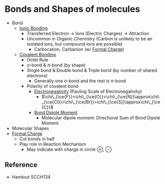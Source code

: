 # Bonds and Shapes of molecules

* Bond
  * [Ionic Bonding](../../01%20-%20Concept/Chemistry/Physical%20Chemistry/Chemical%20Physics/Molecular%20Theory/Chemical%20Bonding/Ionic%20Bonding.md)
    * Transferred Electron → Ions (Electric Charges) → Attraction
    * Uncommon in Organic Chemistry (Carbon is unlikely to be an isolated ions, but compound ions are possible)
      * Carbocation, Carbanion (w/ [Formal Charge](../../01%20-%20Concept/Chemistry/Physical%20Chemistry/Chemical%20Physics/Molecular%20Theory/Chemical%20Bonding/Covalent%20Bonding/Formal%20Charge.md))
  * [Covalent Bonding](../../01%20-%20Concept/Chemistry/Physical%20Chemistry/Chemical%20Physics/Molecular%20Theory/Chemical%20Bonding/Covalent%20Bonding/Covalent%20Bonding.md)
    * Octet Rule
    * $\sigma$-bond & $\pi$-bond (by shape)
    * Single bond & Double bond & Triple bond (by number of shared electrons)
      * Generally one $\sigma$-bond and the rest is $\pi$-bond
    * Polarity of covalent bond
      * [Electronegativity](../../01%20-%20Concept/Chemistry/Physical%20Chemistry/Chemical%20Physics/Atomic%20Theory/Property%20of%20Element/Electronegativity.md) (Pauling Scale of Electronegativity)
        * $\chi\_{\ce{F}}>\chi\_{\ce{O}}>\chi\_{\ce{N}}\approx\chi\_{\ce{Cl}}>\chi\_{\ce{Br}}>\chi\_{\ce{S}}\approx\chi\_{\ce{C}}$
      * [Bond Dipole Moment](../../01%20-%20Concept/Chemistry/Physical%20Chemistry/Chemical%20Physics/Molecular%20Theory/Chemical%20Bonding/Covalent%20Bonding/Bond%20Dipole%20Moment.md)
        * Molecular dipole moment: Directional Sum of Bond Dipole Moment
* Molecular Shapes
* [Formal Charge](../../01%20-%20Concept/Chemistry/Physical%20Chemistry/Chemical%20Physics/Molecular%20Theory/Chemical%20Bonding/Covalent%20Bonding/Formal%20Charge.md)
  * Cut bonds in half
  * Play role in Reaction Mechanism
    * May indicate with charge in circle $\oplus$, $\ominus$

## Reference

* Handout SCCH134

